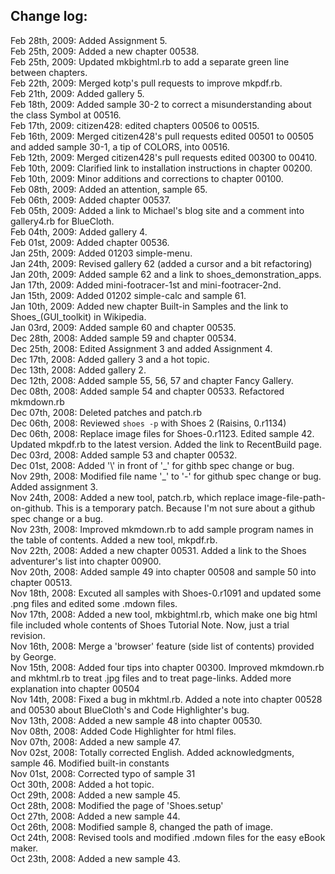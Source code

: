 Change log:
-----------
Feb 28th, 2009: Added Assignment 5. <br>
Feb 25th, 2009: Added a new chapter 00538. <br>
Feb 25th, 2009: Updated mkbightml.rb to add a separate green line between chapters.<br>
Feb 22th, 2009: Merged kotp's pull requests to improve mkpdf.rb. <br>
Feb 21th, 2009: Added gallery 5. <br>
Feb 18th, 2009: Added sample 30-2 to correct a misunderstanding about the class Symbol at 00516. <br>
Feb 17th, 2009: citizen428: edited chapters 00506 to 00515. <br>
Feb 16th, 2009: Merged citizen428's pull requests edited 00501 to 00505 and added sample 30-1, a tip of COLORS, into 00516. <br>
Feb 12th, 2009: Merged citizen428's pull requests edited 00300 to 00410. <br>
Feb 10th, 2009: Clarified link to installation instructions in chapter 00200. <br>
Feb 10th, 2009: Minor additions and corrections to chapter 00100. <br>
Feb 08th, 2009: Added an attention, sample 65. <br>
Feb 06th, 2009: Added chapter 00537. <br>
Feb 05th, 2009: Added a link to Michael's blog site and a comment into gallery4.rb for BlueCloth. <br>
Feb 04th, 2009: Added gallery 4. <br>
Feb 01st, 2009: Added chapter 00536. <br>
Jan 25th, 2009: Added 01203 simple-menu. <br>
Jan 24th, 2009: Revised gallery 62 (added a cursor and a bit refactoring) <br>
Jan 20th, 2009: Added sample 62 and a link to shoes\_demonstration\_apps. <br>
Jan 17th, 2009: Added mini-footracer-1st and mini-footracer-2nd. <br>
Jan 15th, 2009: Added 01202 simple-calc and sample 61. <br>
Jan 10th, 2009: Added new chapter Built-in Samples and the link to Shoes\_(GUI\_toolkit) in Wikipedia.<br>
Jan 03rd, 2009: Added sample 60 and chapter 00535. <br>
Dec 28th, 2008: Added sample 59 and chapter 00534. <br>
Dec 25th, 2008: Edited Assignment 3 and added Assignment 4. <br>
Dec 17th, 2008: Added gallery 3 and a hot topic. <br>
Dec 13th, 2008: Added gallery 2. <br>
Dec 12th, 2008: Added sample 55, 56, 57 and chapter Fancy Gallery. <br>
Dec 08th, 2008: Added sample 54 and chapter 00533. Refactored mkmdown.rb<br>
Dec 07th, 2008: Deleted patches and patch.rb <br>
Dec 06th, 2008: Reviewed `shoes -p` with Shoes 2 (Raisins, 0.r1134) <br>
Dec 06th, 2008: Replace image files for Shoes-0.r1123. Edited sample 42. Updated mkpdf.rb to the latest version. Added the link to RecentBuild page.<br>
Dec 03rd, 2008: Added sample 53 and chapter 00532. <br>
Dec 01st, 2008: Added '\\' in front of '\_' for githb spec change or bug. <br>
Nov 29th, 2008: Modified file name '\_' to '-' for github spec change or bug. Added assignment 3. <br>
Nov 24th, 2008: Added a new tool, patch.rb, which replace image-file-path-on-github. This is a temporary patch. Because I'm not sure about a github spec change or a bug.<br>
Nov 23th, 2008: Improved mkmdown.rb to add sample program names in the table of contents. Added a new tool, mkpdf.rb. <br>
Nov 22th, 2008: Added a new chapter 00531. Added a link to the Shoes adventurer's list into chapter 00900.<br>
Nov 20th, 2008: Added sample 49 into chapter 00508 and sample 50 into chapter 00513. <br>
Nov 18th, 2008: Excuted all samples with Shoes-0.r1091 and updated some .png files and edited some .mdown files. <br>
Nov 17th, 2008: Added a new tool, mkbightml.rb, which make one big html file included whole contents of Shoes Tutorial Note. Now, just a trial revision. <br>
Nov 16th, 2008: Merge a 'browser' feature (side list of contents) provided by George. <br>
Nov 15th, 2008: Added four tips into chapter 00300. Improved mkmdown.rb and mkhtml.rb to treat .jpg files and to treat page-links. Added more explanation into chapter 00504 <br>
Nov 14th, 2008: Fixed a bug in mkhtml.rb. Added a note into chapter 00528 and 00530 about BlueCloth's and Code Highlighter's bug. <br>
Nov 13th, 2008: Added a new sample 48 into chapter 00530. <br>
Nov 08th, 2008: Added Code Highlighter for html files. <br>
Nov 07th, 2008: Added a new sample 47. <br>
Nov 02st, 2008: Totally corrected English. Added acknowledgments, sample 46. Modified built-in constants <br>
Nov 01st, 2008: Corrected typo of sample 31 <br>
Oct 30th, 2008: Added a hot topic. <br>
Oct 29th, 2008: Added a new sample 45. <br>
Oct 28th, 2008: Modified the page of 'Shoes.setup' <br>
Oct 27th, 2008: Added a new sample 44. <br>
Oct 26th, 2008: Modified sample 8, changed the path of image. <br>
Oct 24th, 2008: Revised tools and modified .mdown files for the easy eBook maker. <br>
Oct 23th, 2008: Added a new sample 43. <br>
